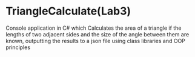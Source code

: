 # TriangleCalculate(Lab3)
Сonsole application in C# which Calculates the area of a triangle if the lengths of two adjacent sides and the size of the angle between them are known, outputting the results to a json file using class libraries and OOP principles
